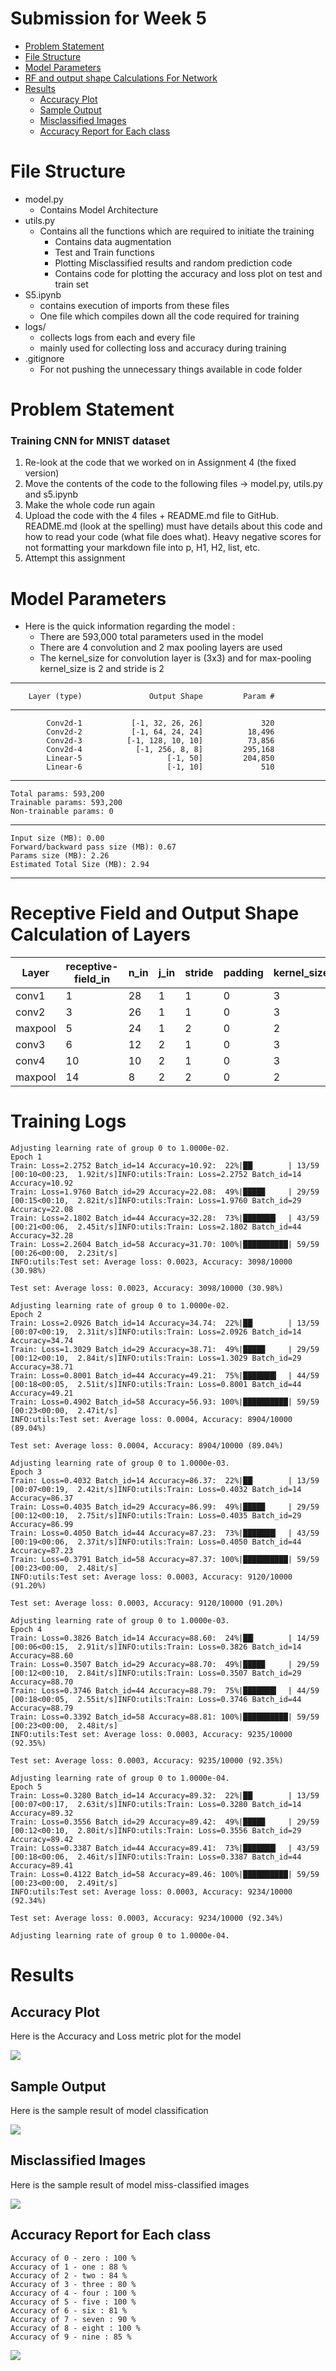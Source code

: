 # Submission for Week 5
- [Problem Statement](#Problem-Statement)
- [File Structure](#File-Structure)
- [Model Parameters](#Model-Parameters)
- [RF and output shape Calculations For Network](#RF-and-output-shape-Calculations-For-Network)
- [Results](#Results)
    * [Accuracy Plot](#Accuracy-Plot)
    * [Sample Output](#Sample-Output)
    * [Misclassified Images](#Misclassified-Images)
    * [Accuracy Report for Each class](#Accuracy-Report-for-Each-class )

# File Structure
* model.py 
    * Contains Model Architecture
* utils.py
    * Contains all the functions which are required to initiate the training
        * Contains data augmentation
        * Test and Train functions 
        * Plotting Misclassified results and random prediction code 
        * Contains code for plotting the accuracy and loss plot on test and train set
* S5.ipynb
    * contains execution of imports from these files
    * One file which compiles down all the code required for training
* logs/ 
    * collects logs from each and every file 
    * mainly used for collecting loss and accuracy during training
* .gitignore
    * For not pushing the unnecessary things available in code folder


# Problem Statement
### Training CNN for MNIST dataset
1. Re-look at the code that we worked on in Assignment 4 (the fixed version)
2. Move the contents of the code to the following files -> model.py, utils.py and s5.ipynb
3. Make the whole code run again
4. Upload the code with the 4 files + README.md file to GitHub. README.md (look at the spelling) must have details about this code and how to read your code (what file does what). Heavy negative scores for not formatting your markdown file into p, H1, H2, list, etc.
5. Attempt this assignment


# Model Parameters

* Here is the quick information regarding the model :
    * There are 593,000 total parameters used in the model 
    * There are 4 convolution and 2 max pooling layers are used 
    * The kernel_size for convolution layer is (3x3) and for max-pooling kernel_size is 2 and stride is 2 

----------------------------------------------------------------
        Layer (type)               Output Shape         Param #
----------------------------------------------------------------
            Conv2d-1           [-1, 32, 26, 26]             320
            Conv2d-2           [-1, 64, 24, 24]          18,496
            Conv2d-3          [-1, 128, 10, 10]          73,856
            Conv2d-4            [-1, 256, 8, 8]         295,168
            Linear-5                   [-1, 50]         204,850
            Linear-6                   [-1, 10]             510

----------------------------------------------------------------
    Total params: 593,200
    Trainable params: 593,200
    Non-trainable params: 0
----------------------------------------------------------------
    Input size (MB): 0.00
    Forward/backward pass size (MB): 0.67
    Params size (MB): 2.26
    Estimated Total Size (MB): 2.94
----------------------------------------------------------------

# Receptive Field and Output Shape Calculation of Layers

Layer |  receptive-field_in |  n_in |   j_in |   stride |  padding |  kernel_size  | recptive-field out | n_out |  j_out   
--- | --- | --- | --- |--- |--- |--- |--- |--- |--- |
conv1 |  1 |  28|  1 |  1 |  0 |  3 |  3 |  26 | 1  | 
conv2 |  3  | 26 | 1  | 1  | 0 |  3  | 5  | 24 | 1  | 
maxpool |5 |  24 | 1 |  2 |  0 |  2  | 6  | 12 | 2  | 
conv3 |  6 |  12|  2 |  1 |  0 |  3  | 10 | 10 | 2  | 
conv4 |  10 | 10| 2  | 1  | 0  | 3  | 14 | 8|   2  |
maxpool| 14 | 8 |  2 |  2 |  0|   2|   16|  4 |  4|   


# Training Logs

    Adjusting learning rate of group 0 to 1.0000e-02.
    Epoch 1
    Train: Loss=2.2752 Batch_id=14 Accuracy=10.92:  22%|██▏       | 13/59 [00:10<00:23,  1.92it/s]INFO:utils:Train: Loss=2.2752 Batch_id=14 Accuracy=10.92
    Train: Loss=1.9760 Batch_id=29 Accuracy=22.08:  49%|████▉     | 29/59 [00:15<00:10,  2.82it/s]INFO:utils:Train: Loss=1.9760 Batch_id=29 Accuracy=22.08
    Train: Loss=2.1802 Batch_id=44 Accuracy=32.28:  73%|███████▎  | 43/59 [00:21<00:06,  2.45it/s]INFO:utils:Train: Loss=2.1802 Batch_id=44 Accuracy=32.28
    Train: Loss=2.2604 Batch_id=58 Accuracy=31.70: 100%|██████████| 59/59 [00:26<00:00,  2.23it/s]
    INFO:utils:Test set: Average loss: 0.0023, Accuracy: 3098/10000 (30.98%)

    Test set: Average loss: 0.0023, Accuracy: 3098/10000 (30.98%)

    Adjusting learning rate of group 0 to 1.0000e-02.
    Epoch 2
    Train: Loss=2.0926 Batch_id=14 Accuracy=34.74:  22%|██▏       | 13/59 [00:07<00:19,  2.31it/s]INFO:utils:Train: Loss=2.0926 Batch_id=14 Accuracy=34.74
    Train: Loss=1.3029 Batch_id=29 Accuracy=38.71:  49%|████▉     | 29/59 [00:12<00:10,  2.84it/s]INFO:utils:Train: Loss=1.3029 Batch_id=29 Accuracy=38.71
    Train: Loss=0.8001 Batch_id=44 Accuracy=49.21:  75%|███████▍  | 44/59 [00:18<00:05,  2.51it/s]INFO:utils:Train: Loss=0.8001 Batch_id=44 Accuracy=49.21
    Train: Loss=0.4902 Batch_id=58 Accuracy=56.93: 100%|██████████| 59/59 [00:23<00:00,  2.47it/s]
    INFO:utils:Test set: Average loss: 0.0004, Accuracy: 8904/10000 (89.04%)

    Test set: Average loss: 0.0004, Accuracy: 8904/10000 (89.04%)

    Adjusting learning rate of group 0 to 1.0000e-03.
    Epoch 3
    Train: Loss=0.4032 Batch_id=14 Accuracy=86.37:  22%|██▏       | 13/59 [00:07<00:19,  2.42it/s]INFO:utils:Train: Loss=0.4032 Batch_id=14 Accuracy=86.37
    Train: Loss=0.4035 Batch_id=29 Accuracy=86.99:  49%|████▉     | 29/59 [00:12<00:10,  2.75it/s]INFO:utils:Train: Loss=0.4035 Batch_id=29 Accuracy=86.99
    Train: Loss=0.4050 Batch_id=44 Accuracy=87.23:  73%|███████▎  | 43/59 [00:19<00:06,  2.37it/s]INFO:utils:Train: Loss=0.4050 Batch_id=44 Accuracy=87.23
    Train: Loss=0.3791 Batch_id=58 Accuracy=87.37: 100%|██████████| 59/59 [00:23<00:00,  2.48it/s]
    INFO:utils:Test set: Average loss: 0.0003, Accuracy: 9120/10000 (91.20%)

    Test set: Average loss: 0.0003, Accuracy: 9120/10000 (91.20%)

    Adjusting learning rate of group 0 to 1.0000e-03.
    Epoch 4
    Train: Loss=0.3826 Batch_id=14 Accuracy=88.60:  24%|██▎       | 14/59 [00:06<00:15,  2.91it/s]INFO:utils:Train: Loss=0.3826 Batch_id=14 Accuracy=88.60
    Train: Loss=0.3507 Batch_id=29 Accuracy=88.70:  49%|████▉     | 29/59 [00:12<00:10,  2.84it/s]INFO:utils:Train: Loss=0.3507 Batch_id=29 Accuracy=88.70
    Train: Loss=0.3746 Batch_id=44 Accuracy=88.79:  75%|███████▍  | 44/59 [00:18<00:05,  2.55it/s]INFO:utils:Train: Loss=0.3746 Batch_id=44 Accuracy=88.79
    Train: Loss=0.3392 Batch_id=58 Accuracy=88.81: 100%|██████████| 59/59 [00:23<00:00,  2.48it/s]
    INFO:utils:Test set: Average loss: 0.0003, Accuracy: 9235/10000 (92.35%)

    Test set: Average loss: 0.0003, Accuracy: 9235/10000 (92.35%)

    Adjusting learning rate of group 0 to 1.0000e-04.
    Epoch 5
    Train: Loss=0.3280 Batch_id=14 Accuracy=89.32:  22%|██▏       | 13/59 [00:07<00:17,  2.63it/s]INFO:utils:Train: Loss=0.3280 Batch_id=14 Accuracy=89.32
    Train: Loss=0.3556 Batch_id=29 Accuracy=89.42:  49%|████▉     | 29/59 [00:12<00:10,  2.80it/s]INFO:utils:Train: Loss=0.3556 Batch_id=29 Accuracy=89.42
    Train: Loss=0.3387 Batch_id=44 Accuracy=89.41:  73%|███████▎  | 43/59 [00:18<00:06,  2.46it/s]INFO:utils:Train: Loss=0.3387 Batch_id=44 Accuracy=89.41
    Train: Loss=0.4122 Batch_id=58 Accuracy=89.46: 100%|██████████| 59/59 [00:23<00:00,  2.49it/s]
    INFO:utils:Test set: Average loss: 0.0003, Accuracy: 9234/10000 (92.34%)

    Test set: Average loss: 0.0003, Accuracy: 9234/10000 (92.34%)

    Adjusting learning rate of group 0 to 1.0000e-04.



# Results

## Accuracy Plot
Here is the Accuracy and Loss metric plot for the model 

![](images/metric_plot.png)

## Sample Output
Here is the sample result of model classification 

![](images/results.png)

## Misclassified Images
Here is the sample result of model miss-classified images

![](images/miss_classified.png)

## Accuracy Report for Each class   

    Accuracy of 0 - zero : 100 %
    Accuracy of 1 - one : 88 %
    Accuracy of 2 - two : 84 %
    Accuracy of 3 - three : 80 %
    Accuracy of 4 - four : 100 %
    Accuracy of 5 - five : 100 %
    Accuracy of 6 - six : 81 %
    Accuracy of 7 - seven : 90 %
    Accuracy of 8 - eight : 100 %
    Accuracy of 9 - nine : 85 %
    
![](images/each_class.png)

